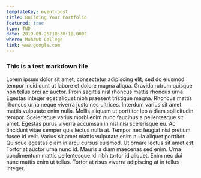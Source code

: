 ```yaml
---
templateKey: event-post
title: Building Your Portfolio
featured: true
type: TND
date: 2019-09-25T18:30:10.000Z
where: Mohawk College
link: www.google.com
---
```


### This is a test markdown file

Lorem ipsum dolor sit amet, consectetur adipiscing elit, sed do eiusmod tempor incididunt ut labore et dolore magna aliqua. Gravida rutrum quisque non tellus orci ac auctor. Proin sagittis nisl rhoncus mattis rhoncus urna. Egestas integer eget aliquet nibh praesent tristique magna. Rhoncus mattis rhoncus urna neque viverra justo nec ultrices. Interdum varius sit amet mattis vulputate enim nulla. Mollis aliquam ut porttitor leo a diam sollicitudin tempor. Scelerisque varius morbi enim nunc faucibus a pellentesque sit amet. Egestas purus viverra accumsan in nisl nisi scelerisque eu. Ac tincidunt vitae semper quis lectus nulla at. Tempor nec feugiat nisl pretium fusce id velit. Varius sit amet mattis vulputate enim nulla aliquet porttitor. Quisque egestas diam in arcu cursus euismod. Ut ornare lectus sit amet est. Tortor at auctor urna nunc id. Mauris a diam maecenas sed enim. Urna condimentum mattis pellentesque id nibh tortor id aliquet. Enim nec dui nunc mattis enim ut tellus. Tortor at risus viverra adipiscing at in tellus integer.
